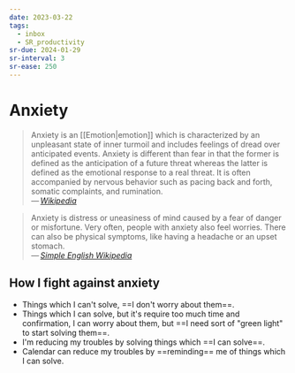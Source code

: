 ```yaml
---
date: 2023-03-22
tags:
  - inbox
  - SR_productivity
sr-due: 2024-01-29
sr-interval: 3
sr-ease: 250
---
```


# Anxiety

> Anxiety is an [[Emotion|emotion]] which is characterized by an unpleasant
> state of inner turmoil and includes feelings of dread over anticipated events.
> Anxiety is different than fear in that the former is defined as the
> anticipation of a future threat whereas the latter is defined as the emotional
> response to a real threat. It is often accompanied by nervous behavior such as
> pacing back and forth, somatic complaints, and rumination.\
> — <cite>[Wikipedia](https://en.wikipedia.org/wiki/Anxiety)</cite>

> Anxiety is distress or uneasiness of mind caused by a fear of danger or
> misfortune. Very often, people with anxiety also feel worries. There can also
> be physical symptoms, like having a headache or an upset stomach.\
> — <cite>[Simple English Wikipedia](https://simple.wikipedia.org/wiki/Anxiety)</cite>

## How I fight against anxiety

- Things which I can't solve, ==I don't worry about them==.
- Things which I can solve, but it's require too much time and confirmation, I
can worry about them, but ==I need sort of "green light" to start solving
them==.
- I'm reducing my troubles by solving things which ==I can solve==.
- Calendar can reduce my troubles by ==reminding== me of things which I can
solve.
